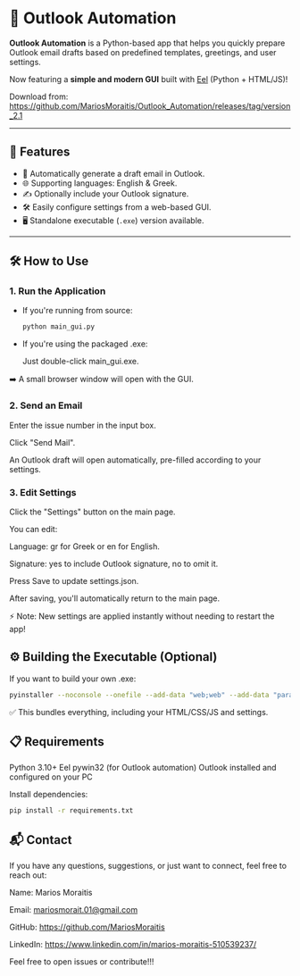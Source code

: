 # 📧 Outlook Automation

**Outlook Automation** is a Python-based app that helps you quickly prepare Outlook email drafts based on predefined templates, greetings, and user settings.

Now featuring a **simple and modern GUI** built with [Eel](https://github.com/ChrisKnott/Eel) (Python + HTML/JS)!

Download from: https://github.com/MariosMoraitis/Outlook_Automation/releases/tag/version_2.1

---

## 🚀 Features

- 📧 Automatically generate a draft email in Outlook.
- 🌐 Supporting languages: English & Greek.
- ✍️ Optionally include your Outlook signature.
- 🛠 Easily configure settings from a web-based GUI.
- 🖥️ Standalone executable (`.exe`) version available.

---

## 🛠 How to Use

### 1. Run the Application

- If you're running from source:
  ```bash
  python main_gui.py
  ```
- If you're using the packaged .exe:

  Just double-click main_gui.exe.

➡️ A small browser window will open with the GUI.

### 2. Send an Email
  Enter the issue number in the input box.

  Click "Send Mail".

  An Outlook draft will open automatically, pre-filled according to your settings.

### 3. Edit Settings
  Click the "Settings" button on the main page.

  You can edit:

  Language: gr for Greek or en for English.

  Signature: yes to include Outlook signature, no to omit it.

  Press Save to update settings.json.

  After saving, you'll automatically return to the main page.

  ⚡ Note:
  New settings are applied instantly without needing to restart the app!

## ⚙️ Building the Executable (Optional)
If you want to build your own .exe:
```bash
pyinstaller --noconsole --onefile --add-data "web;web" --add-data "parameters;parameters" main_gui.py
```
✅ This bundles everything, including your HTML/CSS/JS and settings.

## 📋 Requirements
Python 3.10+
Eel
pywin32 (for Outlook automation)
Outlook installed and configured on your PC

Install dependencies:
```bash
pip install -r requirements.txt
```

## 📬 Contact
If you have any questions, suggestions, or just want to connect, feel free to reach out:

Name: Marios Moraitis

Email: mariosmorait.01@gmail.com

GitHub: https://github.com/MariosMoraitis

LinkedIn: https://www.linkedin.com/in/marios-moraitis-510539237/

Feel free to open issues or contribute!!!
